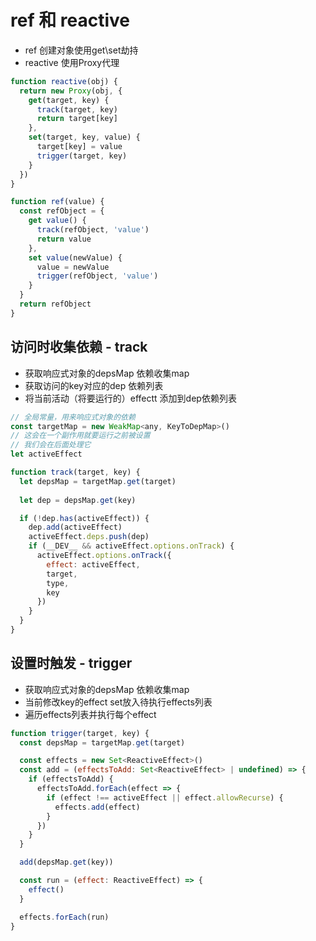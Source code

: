 # ref 和 reactive
- ref 创建对象使用get\set劫持
- reactive 使用Proxy代理
```js
function reactive(obj) {
  return new Proxy(obj, {
    get(target, key) {
      track(target, key)
      return target[key]
    },
    set(target, key, value) {
      target[key] = value
      trigger(target, key)
    }
  })
}

function ref(value) {
  const refObject = {
    get value() {
      track(refObject, 'value')
      return value
    },
    set value(newValue) {
      value = newValue
      trigger(refObject, 'value')
    }
  }
  return refObject
}

```

## 访问时收集依赖 - track
- 获取响应式对象的depsMap 依赖收集map
- 获取访问的key对应的dep 依赖列表
- 将当前活动（将要运行的）effectt 添加到dep依赖列表


```js
// 全局常量，用来响应式对象的依赖
const targetMap = new WeakMap<any, KeyToDepMap>()
// 这会在一个副作用就要运行之前被设置
// 我们会在后面处理它
let activeEffect

function track(target, key) {
  let depsMap = targetMap.get(target)
  
  let dep = depsMap.get(key)

  if (!dep.has(activeEffect)) {
    dep.add(activeEffect)
    activeEffect.deps.push(dep)
    if (__DEV__ && activeEffect.options.onTrack) {
      activeEffect.options.onTrack({
        effect: activeEffect,
        target,
        type,
        key
      })
    }
  }
}

```

## 设置时触发 - trigger
 - 获取响应式对象的depsMap 依赖收集map
 - 当前修改key的effect set放入待执行effects列表
 - 遍历effects列表并执行每个effect

```js
function trigger(target, key) {
  const depsMap = targetMap.get(target)

  const effects = new Set<ReactiveEffect>()
  const add = (effectsToAdd: Set<ReactiveEffect> | undefined) => {
    if (effectsToAdd) {
      effectsToAdd.forEach(effect => {
        if (effect !== activeEffect || effect.allowRecurse) {
          effects.add(effect)
        }
      })
    }
  }

  add(depsMap.get(key))

  const run = (effect: ReactiveEffect) => {
    effect()
  }

  effects.forEach(run)
}

```